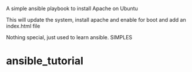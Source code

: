 A simple ansible playbook to install Apache on Ubuntu

This will update the system, install apache and enable for boot and add an index.html file

Nothing special, just used to learn ansible. SIMPLES

# ansible_tutorial
